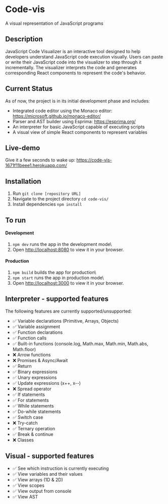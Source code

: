 # Code-vis
A visual representation of JavaScript programs

## Description
JavaScript Code Visualizer is an interactive tool designed to help developers understand JavaScript code execution visually. Users can paste or write their JavaScript code into the visualizer to step through it incrementally. The visualizer interprets the code and generates corresponding React components to represent the code's behavior.

## Current Status
As of now, the project is in its initial development phase and includes:
- Integrated code editor using the Monaco editor: https://microsoft.github.io/monaco-editor/
- Parser and AST builder using Esprima: https://esprima.org/
- An interpreter for basic JavaScript capable of executing scripts
- A visual view of simple React components to represent variables

## Live-demo
Give it a few seconds to wake up: https://code-vis-1671f11beee1.herokuapp.com/

## Installation
1. Run `git clone [repository URL]`
2. Navigate to the project directory `cd code-vis/`
3. Install dependencies `npm install`

## To run
#### Development
1. `npm dev` runs the app in the development mode\
2. Open [http://localhost:8080](http://localhost:8080) to view it in your browser.
#### Production
1. `npm build` builds the app for production\
2. `npm start` runs the app in production mode\
3. Open [http://localhost:3000](http://localhost:3000) to view it in your browser.

## Interpreter - supported features
The following features are currently supported/unsupported:
- ✅ Variable declarations (Primitive, Arrays, Objects)
- ✅ Variable assignment
- ✅ Function declarations
- ✅ Function calls
- ✅ Built-in functions (console.log, Math.max, Math.min, Math.abs, Math.floor)
- ❌ Arrow functions
- ❌ Promises & Async/Await
- ✅ Return
- ✅ Binary expressions
- ✅ Unary expressions
- ✅ Update expressions (x++, x--)
- ❌ Spread operator
- ✅ If statements
- ✅ For statements
- ✅ While statements
- ✅ Do-while statements
- ✅ Switch case
- ❌ Try-catch
- ✅ Ternary operation
- ✅ Break & continue
- ❌ Classes

## Visual - supported features
- ✅ See which instruction is currently executing
- ✅ View variables and their values
- ✅ View arrays (1D & 2D)
- ✅ View scopes
- ✅ View output from console
- ✅ View AST
